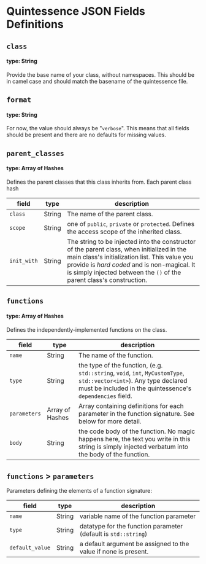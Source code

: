 # Quintessence JSON Fields Definitions

## `class`

#### type: String

Provide the base name of your class, without namespaces.  This should be in
camel case and should match the basename of the quintessence file.



## `format`

#### type: String

For now, the value should always be "`verbose`".  This means that all fields should be present and
there are no defaults for missing values.



## `parent_classes`

#### type: Array of Hashes

Defines the parent classes that this class inherits from.  Each parent class
hash

| field | type | description |
| --- | --- | --- |
| `class` | String | The name of the parent class. |
| `scope` | String | one of `public`, `private` or `protected`.  Defines the access scope of the inherited class. |
| `init_with` | String | The string to be injected into the constructor of the parent class, when initialized in the main class's initialization list.  This value you provide is _hard coded_ and is non-magical.  It is simply injected between the `()` of the parent class's construction. |



## `functions`

#### type: Array of Hashes

Defines the independently-implemented functions on the class.

| field | type | description |
| --- | --- | --- |
| `name` | String | The name of the function. |
| `type` | String | the type of the function, (e.g. `std::string`, `void`, `int`, `MyCustomType`, `std::vector<int>`).  Any type declared must be included in the quintessence's `dependencies` field. |
| `parameters` | Array of Hashes | Array containing definitions for each parameter in the function signature.  See below for more detail. |
| `body` | String | the code body of the function.  No magic happens here, the text you write in this string is simply injected verbatum into the body of the function. |


## `functions` > `parameters`

Parameters defining the elements of a function signature:

| field | type | description |
| --- | --- | --- |
| `name` | String | variable name of the function parameter |
| `type` | String | datatype for the function parameter (default is `std::string`) |
| `default_value` | String | a default argument be assigned to the value if none is present. |
